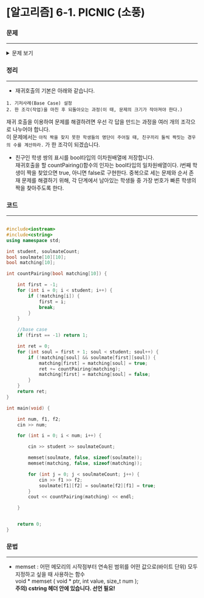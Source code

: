 # [알고리즘] 6-1. PICNIC (소풍)

### 문제
___

<details>
<summary>문제 보기</summary>

[Algospot Link : PICNIC](https://algospot.com/judge/problem/read/PICNIC)  

안드로메다 유치원 익스프레스반에서는 다음 주에 율동공원으로 소풍을 갑니다. 원석 선생님은 소풍 때 학생들을 두 명씩 짝을 지어 행동하게 하려고 합니다. 그런데 서로 친구가 아닌 학생들끼리 짝을 지어 주면 서로 싸우거나 같이 돌아다니지 않기 때문에, 항상 서로 친구인 학생들끼리만 짝을 지어 줘야 합니다.

각 학생들의 쌍에 대해 이들이 서로 친구인지 여부가 주어질 때, 학생들을 짝지어줄 수 있는 방법의 수를 계산하는 프로그램을 작성하세요. 짝이 되는 학생들이 일부만 다르더라도 다른 방법이라고 봅니다. 예를 들어 다음 두 가지 방법은 서로 다른 방법입니다.

(태연,제시카) (써니,티파니) (효연,유리)
(태연,제시카) (써니,유리) (효연,티파니)
입력
입력의 첫 줄에는 테스트 케이스의 수 C (C <= 50) 가 주어집니다. 각 테스트 케이스의 첫 줄에는 학생의 수 n (2 <= n <= 10) 과 친구 쌍의 수 m (0 <= m <= n*(n-1)/2) 이 주어집니다. 그 다음 줄에 m 개의 정수 쌍으로 서로 친구인 두 학생의 번호가 주어집니다. 번호는 모두 0 부터 n-1 사이의 정수이고, 같은 쌍은 입력에 두 번 주어지지 않습니다. 학생들의 수는 짝수입니다.

출력
각 테스트 케이스마다 한 줄에 모든 학생을 친구끼리만 짝지어줄 수 있는 방법의 수를 출력합니다.

예제 입력
```
3
2 1
0 1
4 6
0 1 1 2 2 3 3 0 0 2 1 3
6 10
0 1 0 2 1 2 1 3 1 4 2 3 2 4 3 4 3 5 4 5
```

예제 출력
```
1
3
4
```

</details>

### 정리
___
* 재귀호출의 기본은 아래와 같습니다.
```
1. 기저사례(Base Case) 설정
2. 한 조각(작업)을 마친 후 되돌아오는 과정(이 때, 문제의 크기가 작아져야 한다.)
```
재귀 호출을 이용하여 문제를 해결하려면 우선 각 답을 만드는 과정을 여러 개의 조각으로 나누어야 합니다.  
이 문제에서는 `아직 짝을 찾지 못한 학생들의 명단이 주어질 때, 친구끼리 둘씩 짝짓는 경우의 수를 계산하라.` 가 한 조각이 되겠습니다.  

* 친구인 학생 쌍의 표시를 bool타입의 이차원배열에 저장합니다.  
재귀호출을 할 countPairing()함수의 인자는 bool타입의 일차원배열이다. i번째 학생이 짝을 찾았으면 true, 아니면 false로 구현한다.
중복으로 세는 문제와 순서 존재 문제를 해결하기 위해, 각 단계에서 남아있는 학생들 중 가장 번호가 빠른 학생의 짝을 찾아주도록 한다.

### 코드
___

<!-- <details>
<summary>코드 보기</summary> -->
```cpp

#include<iostream>
#include<cstring>
using namespace std;

int student, soulmateCount;
bool soulmate[10][10];
bool matching[10];

int countPairing(bool matching[10]) {

	int first = -1;
	for (int i = 0; i < student; i++) {
		if (!matching[i]) {
			first = i;
			break;
		}
	}

	//base case
	if (first == -1) return 1;

	int ret = 0;
	for (int soul = first + 1; soul < student; soul++) {
		if (!matching[soul] && soulmate[first][soul]) {
			matching[first] = matching[soul] = true;
			ret += countPairing(matching);
			matching[first] = matching[soul] = false;
		}
	}
	return ret;
}

int main(void) {

	int num, f1, f2;
	cin >> num;

	for (int i = 0; i < num; i++) {

		cin >> student >> soulmateCount;

		memset(soulmate, false, sizeof(soulmate));
		memset(matching, false, sizeof(matching));

		for (int j = 0; j < soulmateCount; j++) {
			cin >> f1 >> f2;
			soulmate[f1][f2] = soulmate[f2][f1] = true;
		}
		cout << countPairing(matching) << endl;

	}


	return 0;
}

```
<!-- </details> -->

### 문법
___
- memset : 어떤 메모리의 시작점부터 연속된 범위를 어떤 값으로(바이트 단위) 모두 지정하고 싶을 때 사용하는 함수  
void * memset ( void * ptr, int value, size_t num );  
**주의) cstring 헤더 안에 있습니다. 선언 필요!**  
